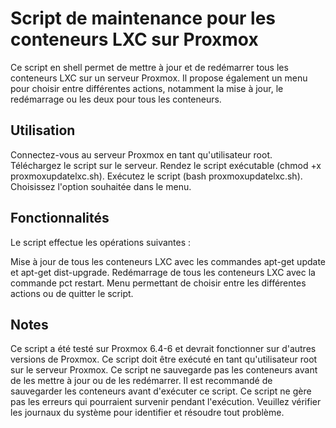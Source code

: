 # Script de maintenance pour les conteneurs LXC sur Proxmox

Ce script en shell permet de mettre à jour et de redémarrer tous les conteneurs LXC sur un serveur Proxmox. Il propose également un menu pour choisir entre différentes actions, notamment la mise à jour, le redémarrage ou les deux pour tous les conteneurs.

## Utilisation
Connectez-vous au serveur Proxmox en tant qu'utilisateur root.
Téléchargez le script sur le serveur.
Rendez le script exécutable (chmod +x proxmoxupdatelxc.sh).
Exécutez le script (bash proxmoxupdatelxc.sh).
Choisissez l'option souhaitée dans le menu.

## Fonctionnalités
Le script effectue les opérations suivantes :

Mise à jour de tous les conteneurs LXC avec les commandes apt-get update et apt-get dist-upgrade.
Redémarrage de tous les conteneurs LXC avec la commande pct restart.
Menu permettant de choisir entre les différentes actions ou de quitter le script.

## Notes
Ce script a été testé sur Proxmox 6.4-6 et devrait fonctionner sur d'autres versions de Proxmox.
Ce script doit être exécuté en tant qu'utilisateur root sur le serveur Proxmox.
Ce script ne sauvegarde pas les conteneurs avant de les mettre à jour ou de les redémarrer. Il est recommandé de sauvegarder les conteneurs avant d'exécuter ce script.
Ce script ne gère pas les erreurs qui pourraient survenir pendant l'exécution. Veuillez vérifier les journaux du système pour identifier et résoudre tout problème.